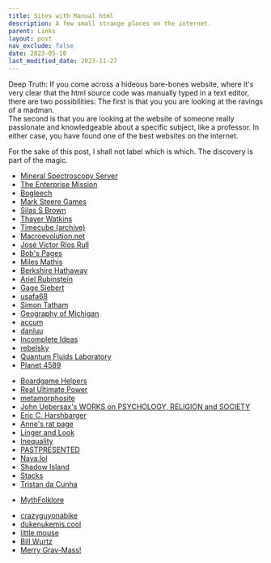 ```yaml
---
title: Sites with Manual html
description: A few small strange places on the internet.
parent: Links
layout: post
nav_exclude: false
date: 2023-05-10
last_modified_date: 2023-11-27
---
```


Deep Truth: 
If you come across a hideous bare-bones website, 
where it's very clear that the html source code was manually typed in a text editor, 
there are two possibilities: 
The first is that you you are looking at the ravings of a madman.  
The second is that you are looking at the website of someone really passionate and knowledgeable about a specific subject, like a professor.
In either case, you have found one of the best websites on the internet.

For the sake of this post, 
I shall not label which is which.
The discovery is part of the magic.

- [Mineral Spectroscopy Server](http://minerals.gps.caltech.edu/)
- [The Enterprise Mission](https://enterprisemissions.com/)
- [Bogleech](https://bogleech.com/articles)
- [Mark Steere Games](http://www.marksteeregames.com/index.html)
- [Silas S Brown](http://ssb22.user.srcf.net/)
- [Thayer Watkins](https://www.sjsu.edu/faculty/watkins/)
- [Timecube (archive)](https://timecube.2enp.com/)
- [Macroevolution.net](http://www.macroevolution.net/index.html)
- [José Víctor Ríos Rull](https://www.sas.upenn.edu/~vr0j/)
- [Bob's Pages](https://www.bobheffner.com/xamindex/index-graphic.htm)
- [Miles Mathis](http://milesmathis.com/index.html)
- [Berkshire Hathaway](https://berkshirehathaway.com/)
- [Ariel Rubinstein](https://arielrubinstein.tau.ac.il/)
- [Gage Siebert](https://gagesiebert.com/)
- [usafa68](http://www.usafa68.org/)
- [Simon Tatham](https://www.chiark.greenend.org.uk/~sgtatham/)
- [Geography of Michigan](https://project.geo.msu.edu/geogmich/)<!--https://project.geo.msu.edu/geogmich/long_lots.html-->
- [accum](https://www.accum.se/)
- [danluu](https://danluu.com/)
- [Incomplete Ideas](http://www.incompleteideas.net/)
- [rebelsky](https://rebelsky.cs.grinnell.edu/musings/)
- [Quantum Fluids Laboratory](https://www.fellis.wescreates.wesleyan.edu/research/q_f_lab.html)
- [Planet 4589](https://planet4589.org/)
<!--- [Paleogravity Laboratory](https://www.dinox.org/) Not sure if this counts, but the wackiness is funny.-->
- [Boardgame Helpers](https://www.boardgamehelpers.com/) <!--Quite sophisticated but the html comment horizontal lines in the articles betray the manual nature of the html, I think. -->
- [Real Ultimate Power](https://www.realultimatepower.net/ninja/ninja2.htm)
- [metamorphosite](https://www.metamorphosite.com/about)
- [John Uebersax's WORKS on PSYCHOLOGY, RELIGION and SOCIETY](https://www.john-uebersax.com/plato/) <!--In particular, see the page on Plato's Myths: https://www.john-uebersax.com/plato/myths/myths.htm -->
- [Eric C. Harshbarger](http://www.ericharshbarger.org/)
- [Anne's rat page](http://ratbehavior.org/rats.html)
- [Linger and Look](https://lingerandlook.com/)
- [Inequality](https://profiles.shsu.edu/eco_mwf/inequality.html)
- [PASTPRESENTED](http://www.pastpresented.info/index.htm)
- [Naya.lol](https://naya.lol/) <!--https://news.ycombinator.com/item?id=40992982-->
- [Shadow Island](https://www.pbm.com/) <!--https://www.pbm.com/~lindahl/real.programmers.html-->
- [Stacks](https://stacks.math.columbia.edu/)
- [Tristan da Cunha](https://www.tristandc.com/index.php)
<!--[Macroeconomic Dynamics](https://econ.tepper.cmu.edu/barnett/MD.html)-->
- [MythFolklore](http://www.mythfolklore.net/)
<!--[William A. Barnett's Recommendations](https://econ.tepper.cmu.edu/barnett/welcome.html)-->
- [crazyguyonabike](https://www.crazyguyonabike.com/?o=3d2)
- [dukenukemis.cool](https://dukenukemis.cool/)
- [little mouse](https://www.littlemouse.fun/)
- [Bill Wurtz](https://billwurtz.com/)
- [Merry Grav-Mass!](https://stallman.org/grav-mass.html)


<!--
https://web.gps.caltech.edu/~mbrown/2003EL61/index.html
-->


<!--
[Project Xanadu](https://xanadu.com/) ??? 
-->
